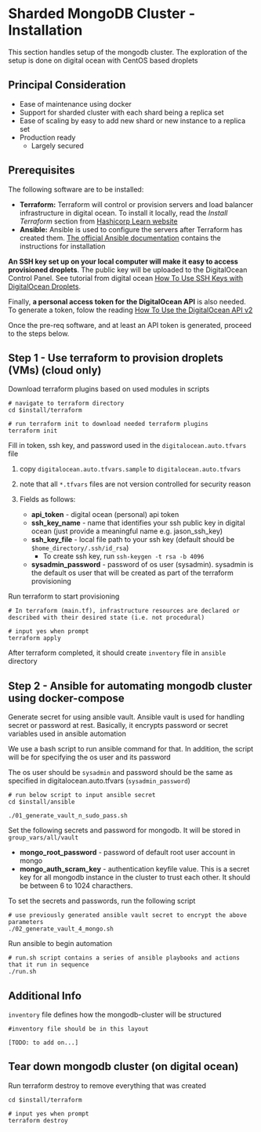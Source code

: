 # Sharded MongoDB Cluster - Installation

This section handles setup of the mongodb cluster.
The exploration of the setup is done on digital ocean with CentOS based droplets

## Principal Consideration

- Ease of maintenance using docker
- Support for sharded cluster with each shard being a replica set
- Ease of scaling by easy to add new shard or new instance to a replica set
- Production ready
  - Largely secured

## Prerequisites

The following software are to be installed:

- **Terraform:** Terraform will control or provision servers and load balancer infrastructure in digital ocean. To install it locally, read the _Install Terraform_ section from [Hashicorp Learn website](https://learn.hashicorp.com/terraform/getting-started/install.html)
- **Ansible:** Ansible is used to configure the servers after Terraform has created them. [The official Ansible documentation](https://docs.ansible.com/ansible/latest/intro_installation.html) contains the instructions for installation

**An SSH key set up on your local computer will make it easy to access provisioned droplets**. The public key will be uploaded to the DigitalOcean Control Panel. See tutorial from digital ocean [How To Use SSH Keys with DigitalOcean Droplets](https://www.digitalocean.com/community/tutorials/how-to-use-ssh-keys-with-digitalocean-droplets).

Finally, **a personal access token for the DigitalOcean API** is also needed. To generate a token, folow the reading [How To Use the DigitalOcean API v2](https://www.digitalocean.com/community/tutorials/how-to-use-the-digitalocean-api-v2)

Once the pre-req software, and at least an API token is generated, proceed to the steps below.

## Step 1 - Use terraform to provision droplets (VMs) (cloud only)

Download terraform plugins based on used modules in scripts

```bashrc
# navigate to terraform directory
cd $install/terraform

# run terraform init to download needed terraform plugins
terraform init
```

Fill in token, ssh key, and password used in the `digitalocean.auto.tfvars` file

1. copy `digitalocean.auto.tfvars.sample` to `digitalocean.auto.tfvars`

2. note that all `*.tfvars` files are not version controlled for security reason

3. Fields as follows:
   - **api_token** - digital ocean (personal) api token
   - **ssh_key_name** - name that identifies your ssh public key in digital ocean (just provide a meaningful name e.g. jason_ssh_key)
   - **ssh_key_file** - local file path to your ssh key (default should be `$home_directory/.ssh/id_rsa`)
     - To create ssh key, run `ssh-keygen -t rsa -b 4096`
   - **sysadmin_password** - password of os user (sysadmin). sysadmin is the default os user that will be created as part of the terraform provisioning

Run terraform to start provisioning

```bashrc
# In terraform (main.tf), infrastructure resources are declared or described with their desired state (i.e. not procedural)

# input yes when prompt
terraform apply
```

After terraform completed, it should create `inventory` file in `ansible` directory

## Step 2 - Ansible for automating mongodb cluster using docker-compose

Generate secret for using ansible vault. Ansible vault is used for handling secret or password at rest. Basically, it encrypts password or secret variables used in ansible automation

We use a bash script to run ansible command for that. In addition, the script will be for specifying the os user and its password

The os user should be `sysadmin` and password should be the same as specified in digitalocean.auto.tfvars (`sysadmin_password`)

```bashrc
# run below script to input ansible secret
cd $install/ansible

./01_generate_vault_n_sudo_pass.sh
```

Set the following secrets and password for mongodb. It will be stored in `group_vars/all/vault`

- **mongo_root_password** - password of default root user account in mongo
- **mongo_auth_scram_key** - authentication keyfile value. This is a secret key for all mongodb instance in the cluster to trust each other. It should be between 6 to 1024 characthers.

To set the secrets and passwords, run the following script

```bashrc
# use previously generated ansible vault secret to encrypt the above parameters
./02_generate_vault_4_mongo.sh
```

Run ansible to begin automation

```
# run.sh script contains a series of ansible playbooks and actions that it run in sequence
./run.sh
```

## Additional Info

`inventory` file defines how the mongodb-cluster will be structured

```
#inventory file should be in this layout

[TODO: to add on...]

```

## Tear down mongodb cluster (on digital ocean)

Run terraform destroy to remove everything that was created

```
cd $install/terraform

# input yes when prompt
terraform destroy
```
